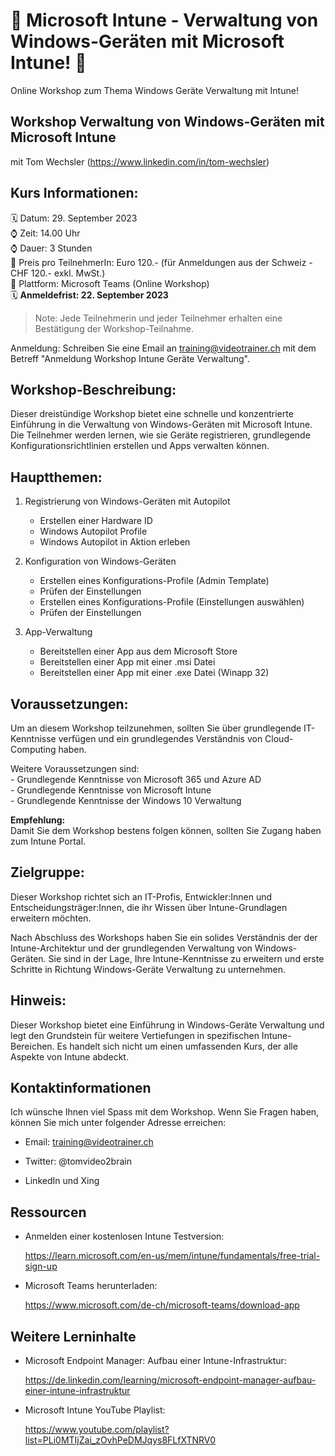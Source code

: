 # 📢 Microsoft Intune - Verwaltung von Windows-Geräten mit Microsoft Intune! 📢
Online Workshop zum Thema Windows Geräte Verwaltung mit Intune!

## Workshop Verwaltung von Windows-Geräten mit Microsoft Intune
mit Tom Wechsler (https://www.linkedin.com/in/tom-wechsler)


## Kurs Informationen:
🗓️ Datum: 29. September 2023  
⌚ Zeit: 14.00 Uhr  
⌚ Dauer: 3 Stunden  
💸 Preis pro TeilnehmerIn: Euro 120.- (für Anmeldungen aus der Schweiz - CHF 120.- exkl. MwSt.)  
📍 Plattform: Microsoft Teams (Online Workshop)  
🗓️ **Anmeldefrist: 22. September 2023**  

> Note: Jede Teilnehmerin und jeder Teilnehmer erhalten eine Bestätigung der Workshop-Teilnahme.

Anmeldung: Schreiben Sie eine Email an training@videotrainer.ch mit dem Betreff "Anmeldung Workshop Intune Geräte Verwaltung".  

## Workshop-Beschreibung:
Dieser dreistündige Workshop bietet eine schnelle und konzentrierte Einführung in die Verwaltung von Windows-Geräten mit Microsoft Intune. Die Teilnehmer werden lernen, wie sie Geräte registrieren, grundlegende Konfigurationsrichtlinien erstellen und Apps verwalten können.

## Hauptthemen:
1. Registrierung von Windows-Geräten mit Autopilot
   - Erstellen einer Hardware ID
   - Windows Autopilot Profile
   - Windows Autopilot in Aktion erleben

2. Konfiguration von Windows-Geräten
   - Erstellen eines Konfigurations-Profile (Admin Template)
   - Prüfen der Einstellungen
   - Erstellen eines Konfigurations-Profile (Einstellungen auswählen)
   - Prüfen der Einstellungen

3. App-Verwaltung
   - Bereitstellen einer App aus dem Microsoft Store
   - Bereitstellen einer App mit einer .msi Datei
   - Bereitstellen einer App mit einer .exe Datei (Winapp 32)

## Voraussetzungen:
Um an diesem Workshop teilzunehmen, sollten Sie über grundlegende IT-Kenntnisse verfügen und ein grundlegendes Verständnis von Cloud-Computing haben. 

Weitere Voraussetzungen sind:  
    - Grundlegende Kenntnisse von Microsoft 365 und Azure AD  
    - Grundlegende Kenntnisse von Microsoft Intune  
    - Grundlegende Kenntnisse der Windows 10 Verwaltung

**Empfehlung:**  
Damit Sie dem Workshop bestens folgen können, sollten Sie Zugang haben zum Intune Portal.

## Zielgruppe:
Dieser Workshop richtet sich an IT-Profis, Entwickler:Innen und Entscheidungsträger:Innen, die ihr Wissen über Intune-Grundlagen erweitern möchten.  

Nach Abschluss des Workshops haben Sie ein solides Verständnis der der Intune-Architektur und der grundlegenden Verwaltung von Windows-Geräten. Sie sind in der Lage, Ihre Intune-Kenntnisse zu erweitern und erste Schritte in Richtung Windows-Geräte Verwaltung zu unternehmen.

## Hinweis:
Dieser Workshop bietet eine Einführung in Windows-Geräte Verwaltung und legt den Grundstein für weitere Vertiefungen in spezifischen Intune-Bereichen. Es handelt sich nicht um einen umfassenden Kurs, der alle Aspekte von Intune abdeckt.

## Kontaktinformationen
Ich wünsche Ihnen viel Spass mit dem Workshop. Wenn Sie Fragen haben, können Sie mich unter folgender Adresse erreichen:

- Email: training@videotrainer.ch

- Twitter: @tomvideo2brain

- LinkedIn und Xing

## Ressourcen
- Anmelden einer kostenlosen Intune Testversion:

  https://learn.microsoft.com/en-us/mem/intune/fundamentals/free-trial-sign-up

- Microsoft Teams herunterladen:

  https://www.microsoft.com/de-ch/microsoft-teams/download-app

## Weitere Lerninhalte
- Microsoft Endpoint Manager: Aufbau einer Intune-Infrastruktur:

  https://de.linkedin.com/learning/microsoft-endpoint-manager-aufbau-einer-intune-infrastruktur

- Microsoft Intune YouTube Playlist:
  
  https://www.youtube.com/playlist?list=PLi0MTIjZai_zOvhPeDMJqys8FLfXTNRV0